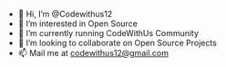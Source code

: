 - 👋 Hi, I’m @Codewithus12
- 👀 I’m interested in Open Source
- 🌱 I’m currently running CodeWithUs Community
- 💞️ I’m looking to collaborate on Open Source Projects
- 📫 Mail me at codewithus12@gmail.com

<!---
Codewithus12/Codewithus12 is a ✨ special ✨ repository because its `README.md` (this file) appears on your GitHub profile.
You can click the Preview link to take a look at your changes.
--->
